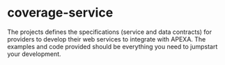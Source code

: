 # coverage-service
The projects defines the specifications (service and data contracts) for providers to develop their web services to integrate with APEXA. The examples and code provided should be everything you need to jumpstart your development.

